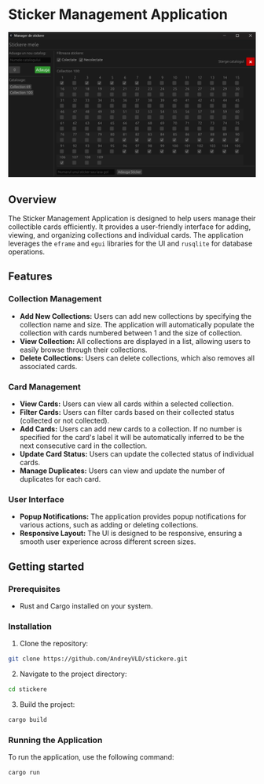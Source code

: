 # Sticker Management Application

![img.png](img.png)

## Overview

The Sticker Management Application is designed to help users manage their collectible cards efficiently.
It provides a user-friendly interface for adding, viewing, and organizing collections and individual cards.
The application leverages the `eframe` and `egui` libraries for the UI and `rusqlite` for database operations.

## Features

### Collection Management

- **Add New Collections:** Users can add new collections by specifying the collection name and size.
  The application will automatically populate the collection with cards numbered between 1 and the size of collection.
- **View Collection:** All collections are displayed in a list, allowing users to easily browse through their
  collections.
- **Delete Collections:** Users can delete collections, which also removes all associated cards.

### Card Management

- **View Cards:** Users can view all cards within a selected collection.
- **Filter Cards:** Users can filter cards based on their collected status (collected or not collected).
- **Add Cards:** Users can add new cards to a collection. If no number is specified for the card's label it will be
  automatically inferred to be the next consecutive card in the collection.
- **Update Card Status:** Users can update the collected status of individual cards.
- **Manage Duplicates:** Users can view and update the number of duplicates for each card.

### User Interface

- **Popup Notifications:** The application provides popup notifications for various actions, such as adding or deleting
  collections.
- **Responsive Layout:** The UI is designed to be responsive, ensuring a smooth user experience across different screen
  sizes.

## Getting started

### Prerequisites

- Rust and Cargo installed on your system.

### Installation

1. Clone the repository:

```bash
git clone https://github.com/AndreyVLD/stickere.git
```

2. Navigate to the project directory:

```bash
cd stickere
```

3. Build the project:

```bash
cargo build
```

### Running the Application

To run the application, use the following command:

```bash
cargo run 
```
